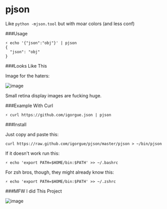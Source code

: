 pjson
=====

Like `python -mjson.tool` but with moar colors (and less conf)

###Usage

    ⚡ echo '{"json":"obj"}' | pjson
    {
      "json": "obj"
    }

###Looks Like This

Image for the haters:

![image](http://f.cl.ly/items/3R1M3b2j2o2v1z0z2U0E/Screen%20Shot%202012-07-19%20at%206.58.54%20PM.png)

Small retina display images are fucking huge.

###Example With Curl

    ⚡ curl https://github.com/igorgue.json | pjson

###Install

Just copy and paste this:

    curl https://raw.github.com/igorgue/pjson/master/pjson > ~/bin/pjson

If it doesn't work run this:

    ⚡ echo 'export PATH=$HOME/bin:$PATH' >> ~/.bashrc

For zsh bros, though, they might already know this:

    ⚡ echo 'export PATH=$HOME/bin:$PATH' >> ~/.zshrc

###MFW I did This Project

![image](http://alltheragefaces.com/img/faces/large/surprised-omg-l.png)


